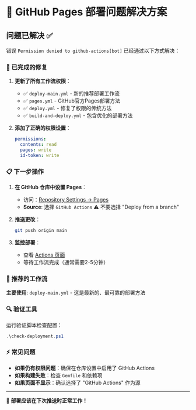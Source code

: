 # 🚀 GitHub Pages 部署问题解决方案

## 问题已解决 ✅

错误 `Permission denied to github-actions[bot]` 已经通过以下方式解决：

### 🔧 已完成的修复

1. **更新了所有工作流权限**：
   - ✅ `deploy-main.yml` - 新的推荐部署工作流
   - ✅ `pages.yml` - GitHub官方Pages部署方法
   - ✅ `deploy.yml` - 修复了权限的传统方法
   - ✅ `build-and-deploy.yml` - 包含优化的部署方法

2. **添加了正确的权限设置**：
   ```yaml
   permissions:
     contents: read
     pages: write
     id-token: write
   ```

### 📋 下一步操作

1. **在 GitHub 仓库中设置 Pages**：
   - 访问：[Repository Settings → Pages](https://github.com/Blissful-Jasper/blissful-jasper.github.io/settings/pages)
   - **Source**: 选择 `GitHub Actions` ⚠️ 不要选择 "Deploy from a branch"

2. **推送更改**：
   ```bash
   git push origin main
   ```

3. **监控部署**：
   - 查看 [Actions 页面](https://github.com/Blissful-Jasper/blissful-jasper.github.io/actions)
   - 等待工作流完成（通常需要2-5分钟）

### 📁 推荐的工作流

**主要使用**: `deploy-main.yml` - 这是最新的、最可靠的部署方法

### 🔍 验证工具

运行验证脚本检查配置：
```powershell
.\check-deployment.ps1
```

### ⚡ 常见问题

- **如果仍有权限问题**：确保在仓库设置中启用了 GitHub Actions
- **如果构建失败**：检查 `Gemfile` 和依赖项
- **如果页面不显示**：确认选择了 "GitHub Actions" 作为源

---

🎉 **部署应该在下次推送时正常工作！**
